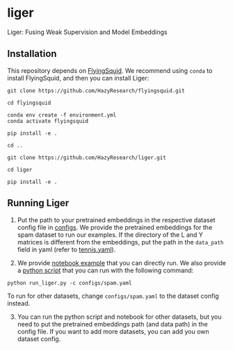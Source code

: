 # liger
Liger: Fusing Weak Supervision and Model Embeddings

## Installation

This repository depends on [FlyingSquid](https://github.com/HazyResearch/flyingsquid).
We recommend using `conda` to install FlyingSquid, and then you can install
Liger:
```
git clone https://github.com/HazyResearch/flyingsquid.git

cd flyingsquid

conda env create -f environment.yml
conda activate flyingsquid

pip install -e .

cd ..

git clone https://github.com/HazyResearch/liger.git

cd liger

pip install -e .
```

## Running Liger
1. Put the path to your pretrained embeddings in the respective dataset config file in [configs](https://github.com/HazyResearch/liger/tree/main/configs). We provide the pretrained embeddings for the spam dataset to run our examples. If the directory of the L and Y matrices is different from the embeddings, put the path in the `data_path` field in yaml (refer to [tennis.yaml](https://github.com/HazyResearch/liger/blob/main/configs/tennis.yaml)).

2. We provide [notebook example](https://github.com/HazyResearch/liger/blob/main/liger_example.ipynb) that you can directly run. We also provide a [python script](https://github.com/HazyResearch/liger/blob/main/run_liger.py) that you can run with the following command:
```
python run_liger.py -c configs/spam.yaml
```
To run for other datasets, change `configs/spam.yaml` to the dataset config instead.

3. You can run the python script and notebook for other datasets, but you need to put the pretrained embeddings path (and data path) in the config file. If you want to add more datasets, you can add you own dataset config.

